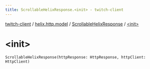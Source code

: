 ```yaml
---
title: ScrollableHelixResponse.<init> - twitch-client
---
```


[twitch-client](../../index.html) / [helix.http.model](../index.html) / [ScrollableHelixResponse](index.html) / [&lt;init&gt;](./-init-.html)

# &lt;init&gt;

`ScrollableHelixResponse(httpResponse: HttpResponse, httpClient: HttpClient)`